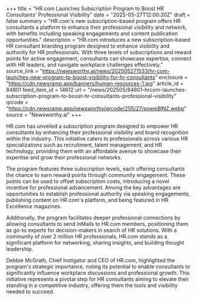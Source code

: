 +++
title = "HR.com Launches Subscription Program to Boost HR Consultants' Professional Visibility"
date = "2025-05-27T12:00:20Z"
draft = false
summary = "HR.com's new subscription-based program offers HR consultants a platform to enhance their professional visibility and network, with benefits including speaking engagements and content publication opportunities."
description = "HR.com introduces a new subscription-based HR consultant branding program designed to enhance visibility and authority for HR professionals. With three levels of subscriptions and reward points for active engagement, consultants can showcase expertise, connect with HR leaders, and navigate workplace challenges effectively."
source_link = "https://newsworthy.ai/news/202505271533/hr-com-launches-new-program-to-boost-visibility-for-hr-consultants"
enclosure = "https://cdn.newsramp.app/banners/human-resources-1.jpg"
article_id = 84801
feed_item_id = 14612
url = "/news/202505/84801-hrcom-launches-subscription-program-to-boost-hr-consultants-professional-visibility"
qrcode = "https://cdn.newsramp.app/newsworthy/qrcode/255/27/poemBlNZ.webp"
source = "Newsworthy.ai"
+++

<p>HR.com has unveiled a subscription program designed to empower HR consultants by enhancing their professional visibility and brand recognition within the industry. This initiative caters to professionals across various HR specializations such as recruitment, talent management, and HR technology, providing them with an affordable avenue to showcase their expertise and grow their professional networks.</p><p>The program features three subscription levels, each offering consultants the chance to earn reward points through community engagement. These points can be used to offset subscription costs, introducing a novel incentive for professional advancement. Among the key advantages are opportunities to establish professional authority via speaking engagements, publishing content on HR.com's platform, and being featured in HR Excellence magazines.</p><p>Additionally, the program facilitates deeper professional connections by allowing consultants to send InMails to HR.com members, positioning them as go-to experts for decision-makers in search of HR solutions. With a community of over 2 million HR professionals, HR.com stands as a significant platform for networking, sharing insights, and building thought leadership.</p><p>Debbie McGrath, Chief Instigator and CEO of HR.com, highlighted the program's strategic importance, noting its potential to enable consultants to significantly influence workplace discussions and professional growth. This initiative represents a pivotal step for HR consultants aiming to elevate their standing in a competitive industry, offering them the tools and visibility needed to succeed.</p>
